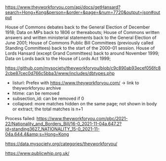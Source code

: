 

https://www.theyworkforyou.com/api/docs/getHansard?search=Hong+Kong&person=&order=&page=&num=7720&output=json#output

House of Commons debates back to the General Election of December 1918;
Data on MPs back to 1806 or thereabouts;
House of Commons written answers and written ministerial statements back to the General Election of June 2001;
House of Commons Public Bill Committees (previously called Standing Committees) back to the start of the 2000–01 session.
House of Lords Hansard (except Grand Committees) back to around November 1999;
Data on Lords back to the House of Lords Act 1999;

https://github.com/mysociety/theyworkforyou/blob/c9c890ab93ecef056fc82cbe87cec0d766c5bba3/www/includes/dbtypes.php
* listurl: Prefex with https://www.theyworkforyou.com/ -> link to theyworkforyou archive
* htime: can be removed
* subsection_id: can be removed if 0
* collapsed: more matches hidden on the same page; not shown in body or extract; the total matches is n+1


Process failed: https://www.theyworkforyou.com/pbc/2021-22/Nationality_and_Borders_Bill/16-0_2021-11-04a.647.2?id=standing3627_NATIONALITY_15-0_2021-11-04a.644.4&amp;s=Hong+Kong

https://data.mysociety.org/categories/theyworkforyou/

https://www.publicwhip.org.uk/